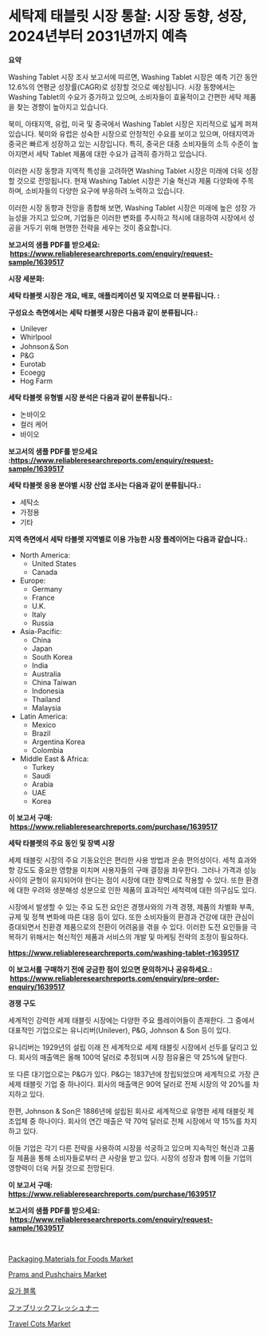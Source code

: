 <p><h1>세탁제 태블릿 시장 통찰: 시장 동향, 성장, 2024년부터 2031년까지 예측</h1></p><p><strong>요약</strong></p>
<p><p>Washing Tablet 시장 조사 보고서에 따르면, Washing Tablet 시장은 예측 기간 동안 12.6%의 연평균 성장률(CAGR)로 성장할 것으로 예상됩니다. 시장 동향에서는 Washing Tablet의 수요가 증가하고 있으며, 소비자들이 효율적이고 간편한 세탁 제품을 찾는 경향이 높아지고 있습니다.</p><p>북미, 아태지역, 유럽, 미국 및 중국에서 Washing Tablet 시장은 지리적으로 넓게 퍼져 있습니다. 북미와 유럽은 성숙한 시장으로 안정적인 수요를 보이고 있으며, 아태지역과 중국은 빠르게 성장하고 있는 시장입니다. 특히, 중국은 대중 소비자들의 소득 수준이 높아지면서 세탁 Tablet 제품에 대한 수요가 급격히 증가하고 있습니다.</p><p>이러한 시장 동향과 지역적 특성을 고려하면 Washing Tablet 시장은 미래에 더욱 성장할 것으로 전망됩니다. 현재 Washing Tablet 시장은 기술 혁신과 제품 다양화에 주목하며, 소비자들의 다양한 요구에 부응하려 노력하고 있습니다.</p><p>이러한 시장 동향과 전망을 종합해 보면, Washing Tablet 시장은 미래에 높은 성장 가능성을 가지고 있으며, 기업들은 이러한 변화를 주시하고 적시에 대응하여 시장에서 성공을 거두기 위해 현명한 전략을 세우는 것이 중요합니다.</p></p>
<p><strong>보고서의 샘플 PDF를 받으세요: &nbsp;<a href="https://www.reliableresearchreports.com/enquiry/request-sample/1639517">https://www.reliableresearchreports.com/enquiry/request-sample/1639517</a></strong></p>
<p><strong>시장 세분화:</strong></p>
<p><strong> 세탁 타블렛 시장은 개요, 배포, 애플리케이션 및 지역으로 더 분류됩니다. :</strong></p>
<p><strong>구성요소 측면에서는 세탁 타블렛 시장은 다음과 같이 분류됩니다.:</strong></p>
<p><ul><li>Unilever</li><li>Whirlpool</li><li>Johnson＆Son</li><li>P&G</li><li>Eurotab</li><li>Ecoegg</li><li>Hog Farm</li></ul></p>
<p><strong> 세탁 타블렛 유형별 시장 분석은 다음과 같이 분류됩니다.:</strong></p>
<p><ul><li>논바이오</li><li>컬러 케어</li><li>바이오</li></ul></p>
<p><strong>보고서의 샘플 PDF를 받으세요 :<a href="https://www.reliableresearchreports.com/enquiry/request-sample/1639517">https://www.reliableresearchreports.com/enquiry/request-sample/1639517</a></strong></p>
<p><strong> 세탁 타블렛 응용 분야별 시장 산업 조사는 다음과 같이 분류됩니다.:</strong></p>
<p><ul><li>세탁소</li><li>가정용</li><li>기타</li></ul></p>
<p><strong>지역 측면에서 세탁 타블렛 지역별로 이용 가능한 시장 플레이어는 다음과 같습니다.:</strong></p>
<p><ul>
    <li>
        North America:
        <ul>
            <li>United States</li>
            <li>Canada</li>
        </ul>
    </li>
    <li>
        Europe:
        <ul>
            <li>Germany</li>
            <li>France</li>
            <li>U.K.</li>
            <li>Italy</li>
            <li>Russia</li>
        </ul>
    </li>
    <li>
        Asia-Pacific:
        <ul>
            <li>China</li>
            <li>Japan</li>
            <li>South Korea</li>
            <li>India</li>
            <li>Australia</li>
            <li>China Taiwan</li>
            <li>Indonesia</li>
            <li>Thailand</li>
            <li>Malaysia</li>
        </ul>
    </li>
    <li>
        Latin America:
        <ul>
            <li>Mexico</li>
            <li>Brazil</li>
            <li>Argentina Korea</li>
            <li>Colombia</li>
        </ul>
    </li>
    <li>
        Middle East & Africa:
        <ul>
            <li>Turkey</li>
            <li>Saudi</li>
            <li>Arabia</li>
            <li>UAE</li>
            <li>Korea</li>
        </ul>
    </li>
    </ul></p>
<p><strong>이 보고서 구매: &nbsp;<a href="https://www.reliableresearchreports.com/purchase/1639517">https://www.reliableresearchreports.com/purchase/1639517</a></strong></p>
<p><strong>세탁 타블렛의 주요 동인 및 장벽 시장</strong></p>
<p><p>세제 태블릿 시장의 주요 기동요인은 편리한 사용 방법과 운송 편의성이다. 세척 효과와 향 강도도 중요한 영향을 미치며 사용자들의 구매 결정을 좌우한다. 그러나 가격과 성능 사이의 균형이 유지되어야 한다는 점이 시장에 대한 장벽으로 작용할 수 있다. 또한 환경에 대한 우려와 생분해성 성분으로 인한 제품의 효과적인 세척력에 대한 의구심도 있다.</p><p>시장에서 발생할 수 있는 주요 도전 요인은 경쟁사와의 가격 경쟁, 제품의 차별화 부족, 규제 및 정책 변화에 따른 대응 등이 있다. 또한 소비자들의 환경과 건강에 대한 관심이 증대되면서 친환경 제품으로의 전환이 어려움을 겪을 수 있다. 이러한 도전 요인들을 극복하기 위해서는 혁신적인 제품과 서비스의 개발 및 마케팅 전략의 조정이 필요하다.</p></p>
<p><strong><a href="https://www.reliableresearchreports.com/washing-tablet-r1639517">https://www.reliableresearchreports.com/washing-tablet-r1639517</a></strong></p>
<p><strong>이 보고서를 구매하기 전에 궁금한 점이 있으면 문의하거나 공유하세요.: &nbsp;<a href="https://www.reliableresearchreports.com/enquiry/pre-order-enquiry/1639517">https://www.reliableresearchreports.com/enquiry/pre-order-enquiry/1639517</a></strong></p>
<p><strong>경쟁 구도</strong></p>
<p><p>세계적인 강력한 세제 태블릿 시장에는 다양한 주요 플레이어들이 존재한다. 그 중에서 대표적인 기업으로는 유니리버(Unilever), P&G, Johnson & Son 등이 있다. </p><p>유니리버는 1929년의 설립 이래 전 세계적으로 세제 태블릿 시장에서 선두를 달리고 있다. 회사의 매출액은 올해 100억 달러로 추정되며 시장 점유율은 약 25%에 달한다. </p><p>또 다른 대기업으로는 P&G가 있다. P&G는 1837년에 창립되었으며 세계적으로 가장 큰 세제 태블릿 기업 중 하나이다. 회사의 매출액은 90억 달러로 전체 시장의 약 20%를 차지하고 있다. </p><p>한편, Johnson & Son은 1886년에 설립된 회사로 세계적으로 유명한 세제 태블릿 제조업체 중 하나이다. 회사의 연간 매출은 약 70억 달러로 전체 시장에서 약 15%를 차지하고 있다. </p><p>이들 기업은 각기 다른 전략을 사용하여 시장을 석궁하고 있으며 지속적인 혁신과 고품질 제품을 통해 소비자들로부터 큰 사랑을 받고 있다. 시장의 성장과 함께 이들 기업의 영향력이 더욱 커질 것으로 전망된다.</p></p>
<p><strong>이 보고서 구매: &nbsp; <a href="https://www.reliableresearchreports.com/purchase/1639517">https://www.reliableresearchreports.com/purchase/1639517</a></strong></p>
<p><strong>보고서의 샘플 PDF를 받으세요: &nbsp;<a href="https://www.reliableresearchreports.com/enquiry/request-sample/1639517">https://www.reliableresearchreports.com/enquiry/request-sample/1639517</a></strong><strong></strong></p>
<p>&nbsp;</p>
<p><p><a href="https://www.linkedin.com/pulse/packaging-materials-foods-market-key-successful-business-npwvc">Packaging Materials for Foods Market</a></p><p><a href="https://issuu.com/reportprime-2/docs/prams-and-pushchairs-market-size-2030.pptx">Prams and Pushchairs Market</a></p><p><a href="https://github.com/KellyLyncyh543964/Market-Research-Report-List-1/blob/main/413632763874.md">요가 블록</a></p><p><a href="https://github.com/schmahlson/Market-Research-Report-List-1/blob/main/698818165182.md">ファブリックフレッシュナー</a></p><p><a href="https://issuu.com/reportprime-2/docs/travel-cots-market-size-2030.pptx">Travel Cots Market</a></p></p>